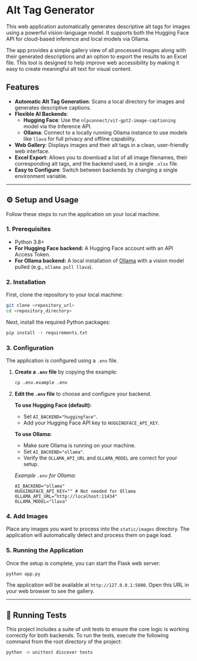 # Alt Tag Generator

This web application automatically generates descriptive alt tags for images using a powerful vision-language model. It supports both the Hugging Face API for cloud-based inference and local models via Ollama.

The app provides a simple gallery view of all processed images along with their generated descriptions and an option to export the results to an Excel file. This tool is designed to help improve web accessibility by making it easy to create meaningful alt text for visual content.

## Features

-   **Automatic Alt Tag Generation**: Scans a local directory for images and generates descriptive captions.
-   **Flexible AI Backends**:
    -   **Hugging Face**: Use the `nlpconnect/vit-gpt2-image-captioning` model via the Inference API.
    -   **Ollama**: Connect to a locally running Ollama instance to use models like `llava` for full privacy and offline capability.
-   **Web Gallery**: Displays images and their alt tags in a clean, user-friendly web interface.
-   **Excel Export**: Allows you to download a list of all image filenames, their corresponding alt tags, and the backend used, in a single `.xlsx` file.
-   **Easy to Configure**: Switch between backends by changing a single environment variable.

---

## ⚙️ Setup and Usage

Follow these steps to run the application on your local machine.

### 1. Prerequisites

-   Python 3.8+
-   **For Hugging Face backend:** A Hugging Face account with an API Access Token.
-   **For Ollama backend:** A local installation of [Ollama](https://ollama.com/) with a vision model pulled (e.g., `ollama pull llava`).

### 2. Installation

First, clone the repository to your local machine:
```bash
git clone <repository_url>
cd <repository_directory>
```

Next, install the required Python packages:
```bash
pip install -r requirements.txt
```

### 3. Configuration

The application is configured using a `.env` file.

1.  **Create a `.env` file** by copying the example:
    ```bash
    cp .env.example .env
    ```
2.  **Edit the `.env` file** to choose and configure your backend.

    **To use Hugging Face (default):**
    -   Set `AI_BACKEND="huggingface"`.
    -   Add your Hugging Face API key to `HUGGINGFACE_API_KEY`.

    **To use Ollama:**
    -   Make sure Ollama is running on your machine.
    -   Set `AI_BACKEND="ollama"`.
    -   Verify the `OLLAMA_API_URL` and `OLLAMA_MODEL` are correct for your setup.

    *Example `.env` for Ollama:*
    ```
    AI_BACKEND="ollama"
    HUGGINGFACE_API_KEY="" # Not needed for Ollama
    OLLAMA_API_URL="http://localhost:11434"
    OLLAMA_MODEL="llava"
    ```

### 4. Add Images

Place any images you want to process into the `static/images` directory. The application will automatically detect and process them on page load.

### 5. Running the Application

Once the setup is complete, you can start the Flask web server:
```bash
python app.py
```

The application will be available at `http://127.0.0.1:5000`. Open this URL in your web browser to see the gallery.

---

## 🧪 Running Tests

This project includes a suite of unit tests to ensure the core logic is working correctly for both backends. To run the tests, execute the following command from the root directory of the project:

```bash
python -m unittest discover tests
```
